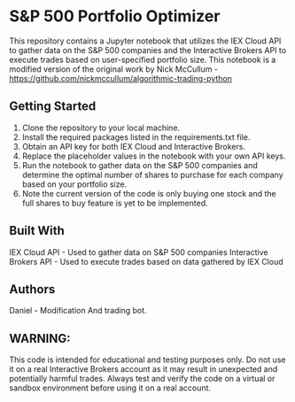 # S&P 500 Portfolio Optimizer 
This repository contains a Jupyter notebook that utilizes the IEX Cloud API to gather data on the S&P 500 companies and the Interactive Brokers API to execute trades based on user-specified portfolio size.
This notebook is a modified version of the original work by Nick McCullum - https://github.com/nickmccullum/algorithmic-trading-python 

## Getting Started 
1. Clone the repository to your local machine. 
2. Install the required packages listed in the requirements.txt file. 
3. Obtain an API key for both IEX Cloud and Interactive Brokers. 
4. Replace the placeholder values in the notebook with your own API keys. 
5. Run the notebook to gather data on the S&P 500 companies and determine the optimal number of shares to purchase for each company based on your portfolio size. 
6. Note the current version of the code is only buying one stock and the full shares to buy feature is yet to be implemented. 
## Built With 
IEX Cloud API - Used to gather data on S&P 500 companies 
Interactive Brokers API - Used to execute trades based on data gathered by IEX Cloud 
## Authors 
Daniel - Modification And trading bot. 
## WARNING: 
This code is intended for educational and testing purposes only. Do not use it on a real Interactive Brokers account as it may result in unexpected and potentially harmful trades. Always test and verify the code on a virtual or sandbox environment before using it on a real account.
